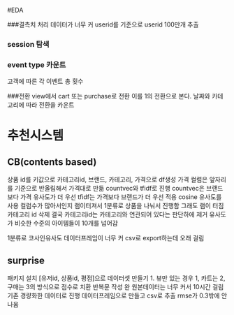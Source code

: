 #EDA

###결측치 처리
데이터가 너무 커 userid를 기준으로 userid 100만개 추출

### session 탐색
### event type 카운트
고객에 따른 각 이벤트 총 횟수

###전환
view에서 cart 또는 purchase로 전환
이를 1의 전환으로 본다.
날짜와 카테고리에 따라 전환을 카운트

# 추천시스템
## CB(contents based)
상품 id를 키값으로 카테고리id, 브랜드, 카테고리, 가격으로 df생성
가격 컬럼은 앞자리를 기준으로 반올림해서 가격대로 만듦
countvec와 tfidf로 진행
countvec은 브랜드보다 가격 유사도가 더 우선
tfidf는 가격보다 브랜드가 더 우선 적용
cosine 유사도를 사용
컬럼수가 많아서인지 램이터져서 1분류로 상품을 나눠서 진행함
그래도 램이 터짐
카테고리 id 삭제
결국 카테고리id는 카테고리와 연관되어 있다는 판단하에 제거
유사도가 비슷한 수준의 아이템들이 10개를 넘어감

1분류로 코사인유사도 데이터프레임이 너무 커 csv로 export하는데 오래 걸림

## surprise
패키지 설치
[유저id, 상품id, 평점]으로 데이터셋 만들기
    1. 뷰만 있는 경우 1, 카트는 2, 구매는 3의 방식으로 점수로 치환
반복문 작성 완
원본데이터는 너무 커서 10시간 걸림
기존 경량화한 데이터로 진행
데이터프레임으로 만들고 csv로 추출
rmse가 0.3밖에 안나옴